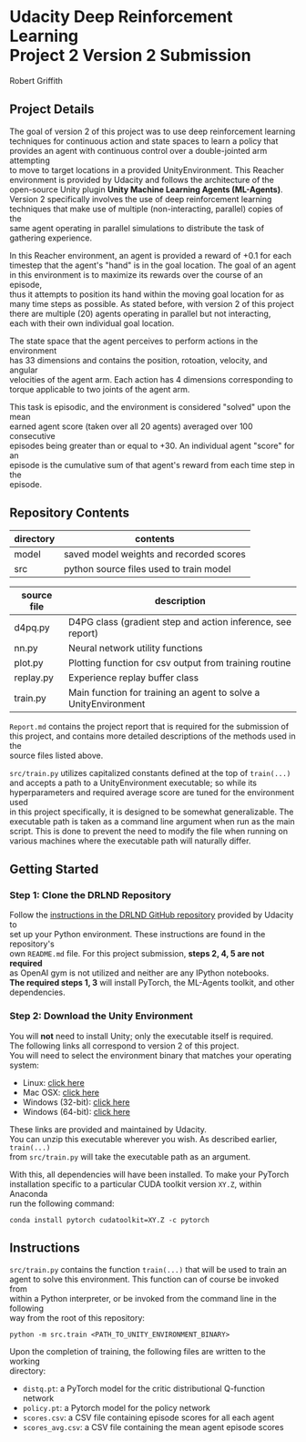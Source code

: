 # Udacity Deep Reinforcement Learning<br>Project 2 Version 2 Submission
Robert Griffith

## Project Details

The goal of version 2 of this project was to use deep reinforcement learning  
techniques for continuous action and state spaces to learn a policy that  
provides an agent with continuous control over a double-jointed arm attempting  
to move to target locations in a provided UnityEnvironment. This Reacher  
environment is provided by Udacity and follows the architecture of the  
open-source Unity plugin **Unity Machine Learning Agents (ML-Agents)**.<br>
Version 2 specifically involves the use of deep reinforcement learning  
techniques that make use of multiple (non-interacting, parallel) copies of the  
same agent operating in parallel simulations to distribute the task of  
gathering experience.

In this Reacher environment, an agent is provided a reward of +0.1 for each  
timestep that the agent's "hand" is in the goal location. The goal of an agent  
in this environment is to maximize its rewards over the course of an episode,  
thus it attempts to position its hand within the moving goal location for as  
many time steps as possible. As stated before, with version 2 of this project  
there are multiple (20) agents operating in parallel but not interacting,  
each with their own individual goal location.

The state space that the agent perceives to perform actions in the environment  
has 33 dimensions and contains the position, rotoation, velocity, and angular  
velocities of the agent arm. Each action has 4 dimensions corresponding to  
torque applicable to two joints of the agent arm.

This task is episodic, and the environment is considered "solved" upon the mean  
earned agent score (taken over all 20 agents) averaged over 100 consecutive   
episodes being greater than or equal to +30. An individual agent "score" for an  
episode is the cumulative sum of that agent's reward from each time step in the  
episode.


## Repository Contents

| directory | contents |
| ----------| -------- |
| model | saved model weights and recorded scores |
| src | python source files used to train model |

| source file | description |
| ----------- | ----------- |
| d4pq.py | D4PG class (gradient step and action inference, see report) |
| nn.py | Neural network utility functions |
| plot.py | Plotting function for csv output from training routine |
| replay.py | Experience replay buffer class |
| train.py | Main function for training an agent to solve a UnityEnvironment |

`Report.md` contains the project report that is required for the submission of  
this project, and contains more detailed descriptions of the methods used in the  
source files listed above.

`src/train.py` utilizes capitalized constants defined at the top of `train(...)`  
and accepts a path to a UnityEnvironment executable; so while its  
hyperparameters and required average score are tuned for the environment used  
in this project specifically, it is designed to be somewhat generalizable. The  
executable path is taken as a command line argument when run as the main  
script. This is done to prevent the need to modify the file when running on  
various machines where the executable path will naturally differ.


## Getting Started

### Step 1: Clone the DRLND Repository
Follow the [instructions in the DRLND GitHub repository](https://github.com/udacity/deep-reinforcement-learning#dependencies) provided by Udacity to  
set up your Python environment. These instructions are found in the repository's  
own `README.md` file. For this project submission, **steps 2, 4, 5 are not required**  
as OpenAI gym is not utilized and neither are any IPython notebooks.  
**The required steps 1, 3** will install PyTorch, the ML-Agents toolkit, and other  
dependencies.

### Step 2: Download the Unity Environment
You will **not** need to install Unity; only the executable itself is required.  
The following links all correspond to version 2 of this project.  
You will need to select the environment binary that matches your operating system:
* Linux: [click here](https://s3-us-west-1.amazonaws.com/udacity-drlnd/P2/Reacher/Reacher_Linux.zip)
* Mac OSX: [click here](https://s3-us-west-1.amazonaws.com/udacity-drlnd/P2/Reacher/Reacher.app.zip)
* Windows (32-bit): [click here](https://s3-us-west-1.amazonaws.com/udacity-drlnd/P2/Reacher/Reacher_Windows_x86.zip)
* Windows (64-bit): [click here](https://s3-us-west-1.amazonaws.com/udacity-drlnd/P2/Reacher/Reacher_Windows_x86_64.zip)

These links are provided and maintained by Udacity.  
You can unzip this executable wherever you wish. As described earlier, `train(...)`  
from `src/train.py` will take the executable path as an argument.

With this, all dependencies will have been installed. To make your PyTorch  
installation specific to a particular CUDA toolkit version `XY.Z`, within Anaconda  
run the following command: 

`conda install pytorch cudatoolkit=XY.Z -c pytorch`


## Instructions

`src/train.py` contains the function `train(...)` that will be used to train an  
agent to solve this environment. This function can of course be invoked from  
within a Python interpreter, or be invoked from the command line in the following  
way from the root of this repository:

`python -m src.train <PATH_TO_UNITY_ENVIRONMENT_BINARY>`

Upon the completion of training, the following files are written to the working  
directory:
* `distq.pt`: a PyTorch model for the critic distributional Q-function network
* `policy.pt`: a Pytorch model for the policy network
* `scores.csv`: a CSV file containing episode scores for all each agent
* `scores_avg.csv`: a CSV file containing the mean agent episode scores